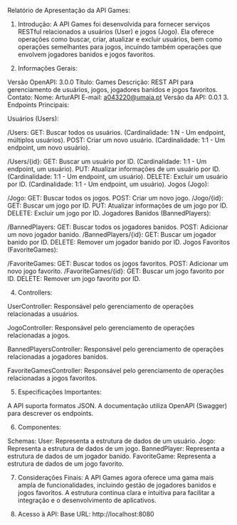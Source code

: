 Relatório de Apresentação da API Games:

1. Introdução:
A API Games foi desenvolvida para fornecer serviços RESTful relacionados a usuários (User) e jogos (Jogo). Ela oferece operações como buscar, criar, atualizar e excluir usuários, bem como operações semelhantes para jogos, incuíndo também operações que envolvem jogadores banidos e jogos favoritos.

3. Informações Gerais:

Versão OpenAPI: 3.0.0
Título: Games
Descrição: REST API para gerenciamento de usuários, jogos, jogadores banidos e jogos favoritos.
Contato:
Nome: ArturAPI
E-mail: a043220@umaia.pt
Versão da API: 0.0.1
3. Endpoints Principais:

Usuários (Users):

/Users:
GET: Buscar todos os usuários. (Cardinalidade: 1:N - Um endpoint, múltiplos usuários).
POST: Criar um novo usuário. (Cardinalidade: 1:1 - Um endpoint, um novo usuário).

/Users/{id}:
GET: Buscar um usuário por ID. (Cardinalidade: 1:1 - Um endpoint, um usuário).
PUT: Atualizar informações de um usuário por ID. (Cardinalidade: 1:1 - Um endpoint, um usuário).
DELETE: Excluir um usuário por ID. (Cardinalidade: 1:1 - Um endpoint, um usuário).
Jogos (Jogo):

/Jogo:
GET: Buscar todos os jogos.
POST: Criar um novo jogo.
/Jogo/{id}:
GET: Buscar um jogo por ID.
PUT: Atualizar informações de um jogo por ID.
DELETE: Excluir um jogo por ID.
Jogadores Banidos (BannedPlayers):

/BannedPlayers:
GET: Buscar todos os jogadores banidos.
POST: Adicionar um novo jogador banido.
/BannedPlayers/{id}:
GET: Buscar um jogador banido por ID.
DELETE: Remover um jogador banido por ID.
Jogos Favoritos (FavoriteGames):

/FavoriteGames:
GET: Buscar todos os jogos favoritos.
POST: Adicionar um novo jogo favorito.
/FavoriteGames/{id}:
GET: Buscar um jogo favorito por ID.
DELETE: Remover um jogo favorito por ID.

4. Controllers:

UserController:
Responsável pelo gerenciamento de operações relacionadas a usuários.

JogoController:
Responsável pelo gerenciamento de operações relacionadas a jogos.

BannedPlayersController:
Responsável pelo gerenciamento de operações relacionadas a jogadores banidos.

FavoriteGamesController:
Responsável pelo gerenciamento de operações relacionadas a jogos favoritos.

5. Especificações Importantes:

A API suporta formatos JSON.
A documentação utiliza OpenAPI (Swagger) para descrever os endpoints.

6. Componentes:

Schemas:
User: Representa a estrutura de dados de um usuário.
Jogo: Representa a estrutura de dados de um jogo.
BannedPlayer: Representa a estrutura de dados de um jogador banido.
FavoriteGame: Representa a estrutura de dados de um jogo favorito.

7. Considerações Finais:
A API Games agora oferece uma gama mais ampla de funcionalidades, incluindo gestão de jogadores banidos e jogos favoritos. A estrutura continua clara e intuitiva para facilitar a integração e o desenvolvimento de aplicativos.

8. Acesso à API:
Base URL: http://localhost:8080
